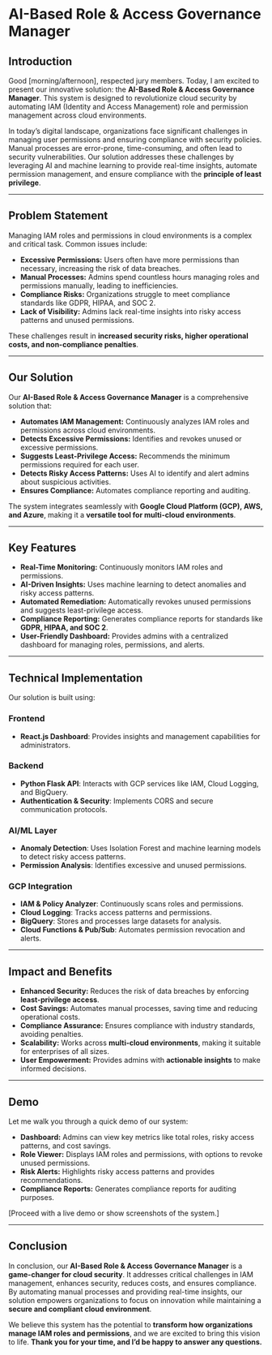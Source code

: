 # AI-Based Role & Access Governance Manager

## Introduction
Good [morning/afternoon], respected jury members. Today, I am excited to present our innovative solution: the **AI-Based Role & Access Governance Manager**. This system is designed to revolutionize cloud security by automating IAM (Identity and Access Management) role and permission management across cloud environments.

In today’s digital landscape, organizations face significant challenges in managing user permissions and ensuring compliance with security policies. Manual processes are error-prone, time-consuming, and often lead to security vulnerabilities. Our solution addresses these challenges by leveraging AI and machine learning to provide real-time insights, automate permission management, and ensure compliance with the **principle of least privilege**.

---

## Problem Statement
Managing IAM roles and permissions in cloud environments is a complex and critical task. Common issues include:

- **Excessive Permissions:** Users often have more permissions than necessary, increasing the risk of data breaches.
- **Manual Processes:** Admins spend countless hours managing roles and permissions manually, leading to inefficiencies.
- **Compliance Risks:** Organizations struggle to meet compliance standards like GDPR, HIPAA, and SOC 2.
- **Lack of Visibility:** Admins lack real-time insights into risky access patterns and unused permissions.

These challenges result in **increased security risks, higher operational costs, and non-compliance penalties**.

---

## Our Solution
Our **AI-Based Role & Access Governance Manager** is a comprehensive solution that:

- **Automates IAM Management:** Continuously analyzes IAM roles and permissions across cloud environments.
- **Detects Excessive Permissions:** Identifies and revokes unused or excessive permissions.
- **Suggests Least-Privilege Access:** Recommends the minimum permissions required for each user.
- **Detects Risky Access Patterns:** Uses AI to identify and alert admins about suspicious activities.
- **Ensures Compliance:** Automates compliance reporting and auditing.

The system integrates seamlessly with **Google Cloud Platform (GCP), AWS, and Azure**, making it a **versatile tool for multi-cloud environments**.

---

## Key Features

- **Real-Time Monitoring:** Continuously monitors IAM roles and permissions.
- **AI-Driven Insights:** Uses machine learning to detect anomalies and risky access patterns.
- **Automated Remediation:** Automatically revokes unused permissions and suggests least-privilege access.
- **Compliance Reporting:** Generates compliance reports for standards like **GDPR, HIPAA, and SOC 2**.
- **User-Friendly Dashboard:** Provides admins with a centralized dashboard for managing roles, permissions, and alerts.

---

## Technical Implementation
Our solution is built using:

### **Frontend**
- **React.js Dashboard**: Provides insights and management capabilities for administrators.

### **Backend**
- **Python Flask API**: Interacts with GCP services like IAM, Cloud Logging, and BigQuery.
- **Authentication & Security**: Implements CORS and secure communication protocols.

### **AI/ML Layer**
- **Anomaly Detection**: Uses Isolation Forest and machine learning models to detect risky access patterns.
- **Permission Analysis**: Identifies excessive and unused permissions.

### **GCP Integration**
- **IAM & Policy Analyzer**: Continuously scans roles and permissions.
- **Cloud Logging**: Tracks access patterns and permissions.
- **BigQuery**: Stores and processes large datasets for analysis.
- **Cloud Functions & Pub/Sub**: Automates permission revocation and alerts.

---

## Impact and Benefits

- **Enhanced Security:** Reduces the risk of data breaches by enforcing **least-privilege access**.
- **Cost Savings:** Automates manual processes, saving time and reducing operational costs.
- **Compliance Assurance:** Ensures compliance with industry standards, avoiding penalties.
- **Scalability:** Works across **multi-cloud environments**, making it suitable for enterprises of all sizes.
- **User Empowerment:** Provides admins with **actionable insights** to make informed decisions.

---

## Demo

Let me walk you through a quick demo of our system:

- **Dashboard:** Admins can view key metrics like total roles, risky access patterns, and cost savings.
- **Role Viewer:** Displays IAM roles and permissions, with options to revoke unused permissions.
- **Risk Alerts:** Highlights risky access patterns and provides recommendations.
- **Compliance Reports:** Generates compliance reports for auditing purposes.

[Proceed with a live demo or show screenshots of the system.]

---

## Conclusion
In conclusion, our **AI-Based Role & Access Governance Manager** is a **game-changer for cloud security**. It addresses critical challenges in IAM management, enhances security, reduces costs, and ensures compliance. By automating manual processes and providing real-time insights, our solution empowers organizations to focus on innovation while maintaining a **secure and compliant cloud environment**.

We believe this system has the potential to **transform how organizations manage IAM roles and permissions**, and we are excited to bring this vision to life. **Thank you for your time, and I’d be happy to answer any questions.**